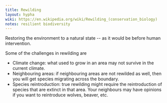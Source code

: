 ```yaml
---
title: Rewilding
layout: hypha
wiki: https://en.wikipedia.org/wiki/Rewilding_(conservation_biology)
notes: resilient biodiversity
---
```


Restoring the environment to a natural state -- as it would be before human intervention.

Some of the challenges in rewilding are

- Climate change: what used to grow in an area may not survive in the current climate.
- Neighbouring areas: if neighbouring areas are not rewilded as well, then you will get 
  species migrating across the boundary.
- Species reintroduction: true rewilding might require the reintroduction of species that
  are extinct in that area. Your neighbours may have opinions if you want to reintroduce
  wolves, beaver, etc.
